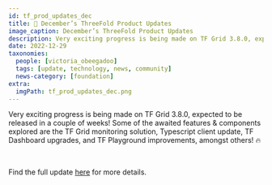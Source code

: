 ```yaml
---
id: tf_prod_updates_dec
title: 📣 December’s ThreeFold Product Updates
image_caption: December’s ThreeFold Product Updates
description: Very exciting progress is being made on TF Grid 3.8.0, expected to be released in a couple of weeks!
date: 2022-12-29
taxonomies:
  people: [victoria_obeegadoo]
  tags: [update, technology, news, community]
  news-category: [foundation]
extra:
  imgPath: tf_prod_updates_dec.png
---
```


Very exciting progress is being made on TF Grid 3.8.0, expected to be released in a couple of weeks! Some of the awaited features & components explored are the TF Grid monitoring solution, Typescript client update, TF Dashboard upgrades, and TF Playground improvements, amongst others! 🔥

<br/>

Find the full update [here](https://forum.threefold.io/t/tf-product-updates-december-2022-tfgrid-v3-8-0-updates/3654) for more details.
